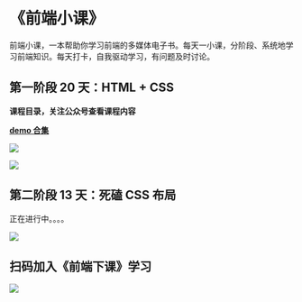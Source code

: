 # 《前端小课》
前端小课，一本帮助你学习前端的多媒体电子书。每天一小课，分阶段、系统地学习前端知识。每天打卡，自我驱动学习，有问题及时讨论。



## 第一阶段 20 天：HTML + CSS

**课程目录，关注公众号查看课程内容**

**[demo 合集](https://github.com/lefex/FE/tree/master/%E7%AC%AC%E4%B8%80%E9%98%B6%E6%AE%B5/code)**

![](https://github.com/lefex/FE/blob/master/asset/1cover.png)

![](https://github.com/lefex/FE/blob/master/asset/1enter.png)


## 第二阶段 13 天：死磕 CSS 布局

正在进行中。。。。

![](https://github.com/lefex/FE/blob/master/asset/css-layout.png)


## 扫码加入《前端下课》学习
![](https://github.com/lefex/FE/blob/master/asset/qrcode.png)
